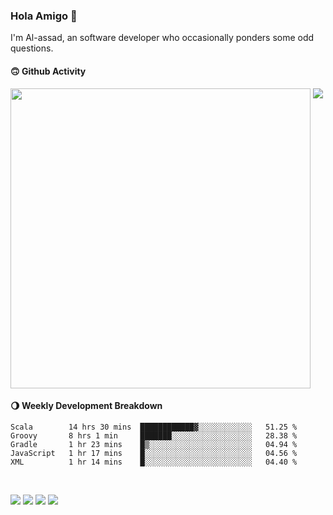 ### Hola Amigo 🤣   

I'm Al-assad, an software developer who occasionally ponders some odd questions.  
 
#### 🙃 Github Activity 
<div>
  <img src="https://github-readme-stats.vercel.app/api?username=al-assad&show_icons=true" align="top" style="display: inline-block;" width="480"/>
  <img src="https://github-readme-stats.vercel.app/api/top-langs/?username=al-assad&hide=css,html&langs_count=8&layout=compact" align="top" style="display: inline-block;"/>
</div>

#### 🌖 Weekly Development Breakdown
<!--START_SECTION:waka-->
```text
Scala        14 hrs 30 mins  ████████████▓░░░░░░░░░░░░   51.25 % 
Groovy       8 hrs 1 min     ███████░░░░░░░░░░░░░░░░░░   28.38 % 
Gradle       1 hr 23 mins    █▒░░░░░░░░░░░░░░░░░░░░░░░   04.94 % 
JavaScript   1 hr 17 mins    █░░░░░░░░░░░░░░░░░░░░░░░░   04.56 % 
XML          1 hr 14 mins    █░░░░░░░░░░░░░░░░░░░░░░░░   04.40 % 
```
<!--END_SECTION:waka-->

<br>

<a href="https://twitter.com/Alassad_dev"><img src="https://img.shields.io/badge/Twitter-@Alassad__dev-blue?style=flat&logo=twitter" /></a>
<a href="https://t.me/alassad_dev"><img src="https://img.shields.io/badge/Telegram-@alassad__dev-orange?style=flat&logo=telegram" /></a>
<a href="https://yulinying.notion.site"><img src="https://img.shields.io/badge/Notion-Al--assad's_Blog-red?style=flat&logo=notion" /></a>
<a href="https://yulinying.notion.site/Notes-0dbfb98e35034fd5ba4a21cea8006145"><img src="https://img.shields.io/badge/Notion-Al--assad's_Note-yellow?style=flat&logo=notion" /></a>

